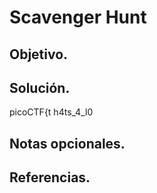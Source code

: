 # Scavenger Hunt

## Objetivo.

## Solución.

picoCTF{t
h4ts_4_l0 


## Notas opcionales.

## Referencias.

